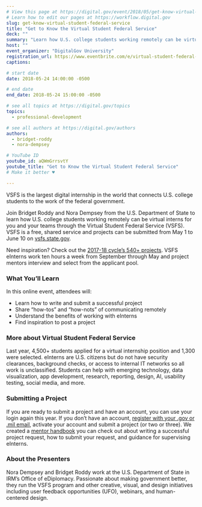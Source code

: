 ```yaml
---
# View this page at https://digital.gov/event/2018/05/get-know-virtual-student-federal-service
# Learn how to edit our pages at https://workflow.digital.gov
slug: get-know-virtual-student-federal-service
title: "Get to Know the Virtual Student Federal Service"
deck: ""
summary: "Learn how U.S. college students working remotely can be virtual interns for you and your federal government teams through the Virtual Student Federal Service."
host: ""
event_organizer: "DigitalGov University"
registration_url: https://www.eventbrite.com/e/virtual-student-federal-service-vsfs-submit-a-project-and-make-an-impact-registration-46118530767
captions:

# start date
date: 2018-05-24 14:00:00 -0500

# end date
end_date: 2018-05-24 15:00:00 -0500

# see all topics at https://digital.gov/topics
topics:
  - professional-development

# see all authors at https://digital.gov/authors
authors:
  - bridget-roddy
  - nora-dempsey

# YouTube ID
youtube_id: aQWmGrrsvtY
youtube_title: "Get to Know the Virtual Student Federal Service"
# Make it better ♥

---
```


VSFS is the largest digital internship in the world that connects U.S. college students to the work of the federal government.

Join Bridget Roddy and Nora Dempsey from the U.S. Department of State to learn how U.S. college students working remotely can be virtual interns for you and your teams through the Virtual Student Federal Service (VSFS). VSFS is a free, shared service and projects can be submitted from May 1 to June 10 on [vsfs.state.gov](https://vsfs.state.gov/).

Need inspiration? Check out the [2017-18 cycle’s 540+ projects](http://vsfs.state.gov/projects). VSFS eInterns work ten hours a week from September through May and project mentors interview and select from the applicant pool.

### What You’ll Learn

In this online event, attendees will:

- Learn how to write and submit a successful project
- Share “how-tos” and “how-nots” of communicating remotely
- Understand the benefits of working with eInterns
- Find inspiration to post a project

### More about Virtual Student Federal Service

Last year, 4,500+ students applied for a virtual internship position and 1,300 were selected. eInterns are U.S. citizens but do not have security clearances, background checks, or access to internal IT networks so all work is unclassified. Students can help with emerging technology, data visualization, app development, research, reporting, design, AI, usability testing, social media, and more.

### Submitting a Project

If you are ready to submit a project and have an account, you can use your login again this year. If you don’t have an account, [register with your .gov or .mil email](https://vsfs.state.gov/login), activate your account and submit a project (or two or three). We created a [mentor handbook](https://docs.google.com/document/d/1jXrcVTE6HRrK8LGhW49A7thSv-K2CuIdqLS1GaKvL9M/edit?usp=sharing) you can check out about writing a successful project request, how to submit your request, and guidance for supervising eInterns.

### About the Presenters

Nora Dempsey and Bridget Roddy work at the U.S. Department of State in IRM’s Office of eDiplomacy. Passionate about making government better, they run the VSFS program and other creative, visual, and design initiatives including user feedback opportunities (UFO), webinars, and human-centered design.
